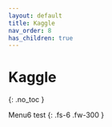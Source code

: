 ```yaml
---
layout: default
title: Kaggle
nav_order: 8
has_children: true
---
```


# Kaggle
{: .no_toc }

Menu6 test
{: .fs-6 .fw-300 }
